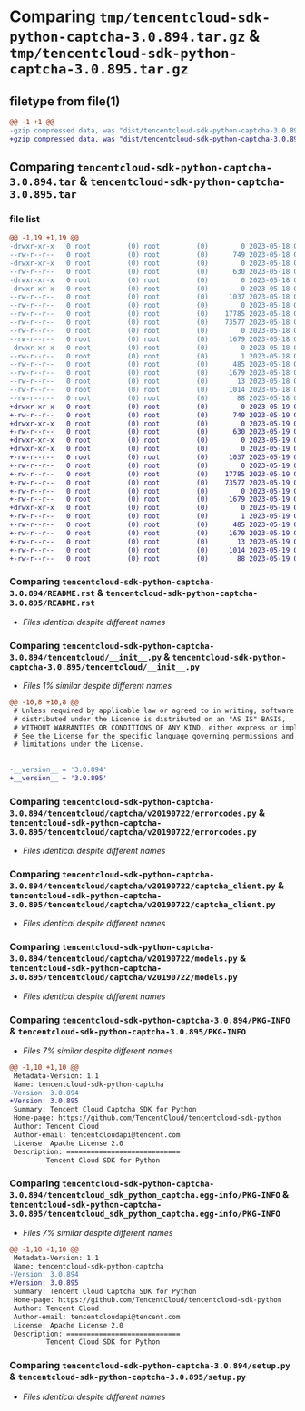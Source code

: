 # Comparing `tmp/tencentcloud-sdk-python-captcha-3.0.894.tar.gz` & `tmp/tencentcloud-sdk-python-captcha-3.0.895.tar.gz`

## filetype from file(1)

```diff
@@ -1 +1 @@
-gzip compressed data, was "dist/tencentcloud-sdk-python-captcha-3.0.894.tar", last modified: Thu May 18 00:18:38 2023, max compression
+gzip compressed data, was "dist/tencentcloud-sdk-python-captcha-3.0.895.tar", last modified: Fri May 19 02:44:16 2023, max compression
```

## Comparing `tencentcloud-sdk-python-captcha-3.0.894.tar` & `tencentcloud-sdk-python-captcha-3.0.895.tar`

### file list

```diff
@@ -1,19 +1,19 @@
-drwxr-xr-x   0 root         (0) root         (0)        0 2023-05-18 00:18:38.000000 tencentcloud-sdk-python-captcha-3.0.894/
--rw-r--r--   0 root         (0) root         (0)      749 2023-05-18 00:18:38.000000 tencentcloud-sdk-python-captcha-3.0.894/README.rst
-drwxr-xr-x   0 root         (0) root         (0)        0 2023-05-18 00:18:38.000000 tencentcloud-sdk-python-captcha-3.0.894/tencentcloud/
--rw-r--r--   0 root         (0) root         (0)      630 2023-05-18 00:18:38.000000 tencentcloud-sdk-python-captcha-3.0.894/tencentcloud/__init__.py
-drwxr-xr-x   0 root         (0) root         (0)        0 2023-05-18 00:18:38.000000 tencentcloud-sdk-python-captcha-3.0.894/tencentcloud/captcha/
-drwxr-xr-x   0 root         (0) root         (0)        0 2023-05-18 00:18:38.000000 tencentcloud-sdk-python-captcha-3.0.894/tencentcloud/captcha/v20190722/
--rw-r--r--   0 root         (0) root         (0)     1037 2023-05-18 00:18:38.000000 tencentcloud-sdk-python-captcha-3.0.894/tencentcloud/captcha/v20190722/errorcodes.py
--rw-r--r--   0 root         (0) root         (0)        0 2023-05-18 00:18:38.000000 tencentcloud-sdk-python-captcha-3.0.894/tencentcloud/captcha/v20190722/__init__.py
--rw-r--r--   0 root         (0) root         (0)    17785 2023-05-18 00:18:38.000000 tencentcloud-sdk-python-captcha-3.0.894/tencentcloud/captcha/v20190722/captcha_client.py
--rw-r--r--   0 root         (0) root         (0)    73577 2023-05-18 00:18:38.000000 tencentcloud-sdk-python-captcha-3.0.894/tencentcloud/captcha/v20190722/models.py
--rw-r--r--   0 root         (0) root         (0)        0 2023-05-18 00:18:38.000000 tencentcloud-sdk-python-captcha-3.0.894/tencentcloud/captcha/__init__.py
--rw-r--r--   0 root         (0) root         (0)     1679 2023-05-18 00:18:38.000000 tencentcloud-sdk-python-captcha-3.0.894/PKG-INFO
-drwxr-xr-x   0 root         (0) root         (0)        0 2023-05-18 00:18:38.000000 tencentcloud-sdk-python-captcha-3.0.894/tencentcloud_sdk_python_captcha.egg-info/
--rw-r--r--   0 root         (0) root         (0)        1 2023-05-18 00:18:38.000000 tencentcloud-sdk-python-captcha-3.0.894/tencentcloud_sdk_python_captcha.egg-info/dependency_links.txt
--rw-r--r--   0 root         (0) root         (0)      485 2023-05-18 00:18:38.000000 tencentcloud-sdk-python-captcha-3.0.894/tencentcloud_sdk_python_captcha.egg-info/SOURCES.txt
--rw-r--r--   0 root         (0) root         (0)     1679 2023-05-18 00:18:38.000000 tencentcloud-sdk-python-captcha-3.0.894/tencentcloud_sdk_python_captcha.egg-info/PKG-INFO
--rw-r--r--   0 root         (0) root         (0)       13 2023-05-18 00:18:38.000000 tencentcloud-sdk-python-captcha-3.0.894/tencentcloud_sdk_python_captcha.egg-info/top_level.txt
--rw-r--r--   0 root         (0) root         (0)     1014 2023-05-18 00:18:38.000000 tencentcloud-sdk-python-captcha-3.0.894/setup.py
--rw-r--r--   0 root         (0) root         (0)       88 2023-05-18 00:18:38.000000 tencentcloud-sdk-python-captcha-3.0.894/setup.cfg
+drwxr-xr-x   0 root         (0) root         (0)        0 2023-05-19 02:44:16.000000 tencentcloud-sdk-python-captcha-3.0.895/
+-rw-r--r--   0 root         (0) root         (0)      749 2023-05-19 02:44:16.000000 tencentcloud-sdk-python-captcha-3.0.895/README.rst
+drwxr-xr-x   0 root         (0) root         (0)        0 2023-05-19 02:44:16.000000 tencentcloud-sdk-python-captcha-3.0.895/tencentcloud/
+-rw-r--r--   0 root         (0) root         (0)      630 2023-05-19 02:44:16.000000 tencentcloud-sdk-python-captcha-3.0.895/tencentcloud/__init__.py
+drwxr-xr-x   0 root         (0) root         (0)        0 2023-05-19 02:44:16.000000 tencentcloud-sdk-python-captcha-3.0.895/tencentcloud/captcha/
+drwxr-xr-x   0 root         (0) root         (0)        0 2023-05-19 02:44:16.000000 tencentcloud-sdk-python-captcha-3.0.895/tencentcloud/captcha/v20190722/
+-rw-r--r--   0 root         (0) root         (0)     1037 2023-05-19 02:44:16.000000 tencentcloud-sdk-python-captcha-3.0.895/tencentcloud/captcha/v20190722/errorcodes.py
+-rw-r--r--   0 root         (0) root         (0)        0 2023-05-19 02:44:16.000000 tencentcloud-sdk-python-captcha-3.0.895/tencentcloud/captcha/v20190722/__init__.py
+-rw-r--r--   0 root         (0) root         (0)    17785 2023-05-19 02:44:16.000000 tencentcloud-sdk-python-captcha-3.0.895/tencentcloud/captcha/v20190722/captcha_client.py
+-rw-r--r--   0 root         (0) root         (0)    73577 2023-05-19 02:44:16.000000 tencentcloud-sdk-python-captcha-3.0.895/tencentcloud/captcha/v20190722/models.py
+-rw-r--r--   0 root         (0) root         (0)        0 2023-05-19 02:44:16.000000 tencentcloud-sdk-python-captcha-3.0.895/tencentcloud/captcha/__init__.py
+-rw-r--r--   0 root         (0) root         (0)     1679 2023-05-19 02:44:16.000000 tencentcloud-sdk-python-captcha-3.0.895/PKG-INFO
+drwxr-xr-x   0 root         (0) root         (0)        0 2023-05-19 02:44:16.000000 tencentcloud-sdk-python-captcha-3.0.895/tencentcloud_sdk_python_captcha.egg-info/
+-rw-r--r--   0 root         (0) root         (0)        1 2023-05-19 02:44:16.000000 tencentcloud-sdk-python-captcha-3.0.895/tencentcloud_sdk_python_captcha.egg-info/dependency_links.txt
+-rw-r--r--   0 root         (0) root         (0)      485 2023-05-19 02:44:16.000000 tencentcloud-sdk-python-captcha-3.0.895/tencentcloud_sdk_python_captcha.egg-info/SOURCES.txt
+-rw-r--r--   0 root         (0) root         (0)     1679 2023-05-19 02:44:16.000000 tencentcloud-sdk-python-captcha-3.0.895/tencentcloud_sdk_python_captcha.egg-info/PKG-INFO
+-rw-r--r--   0 root         (0) root         (0)       13 2023-05-19 02:44:16.000000 tencentcloud-sdk-python-captcha-3.0.895/tencentcloud_sdk_python_captcha.egg-info/top_level.txt
+-rw-r--r--   0 root         (0) root         (0)     1014 2023-05-19 02:44:16.000000 tencentcloud-sdk-python-captcha-3.0.895/setup.py
+-rw-r--r--   0 root         (0) root         (0)       88 2023-05-19 02:44:16.000000 tencentcloud-sdk-python-captcha-3.0.895/setup.cfg
```

### Comparing `tencentcloud-sdk-python-captcha-3.0.894/README.rst` & `tencentcloud-sdk-python-captcha-3.0.895/README.rst`

 * *Files identical despite different names*

### Comparing `tencentcloud-sdk-python-captcha-3.0.894/tencentcloud/__init__.py` & `tencentcloud-sdk-python-captcha-3.0.895/tencentcloud/__init__.py`

 * *Files 1% similar despite different names*

```diff
@@ -10,8 +10,8 @@
 # Unless required by applicable law or agreed to in writing, software
 # distributed under the License is distributed on an "AS IS" BASIS,
 # WITHOUT WARRANTIES OR CONDITIONS OF ANY KIND, either express or implied.
 # See the License for the specific language governing permissions and
 # limitations under the License.
 
 
-__version__ = '3.0.894'
+__version__ = '3.0.895'
```

### Comparing `tencentcloud-sdk-python-captcha-3.0.894/tencentcloud/captcha/v20190722/errorcodes.py` & `tencentcloud-sdk-python-captcha-3.0.895/tencentcloud/captcha/v20190722/errorcodes.py`

 * *Files identical despite different names*

### Comparing `tencentcloud-sdk-python-captcha-3.0.894/tencentcloud/captcha/v20190722/captcha_client.py` & `tencentcloud-sdk-python-captcha-3.0.895/tencentcloud/captcha/v20190722/captcha_client.py`

 * *Files identical despite different names*

### Comparing `tencentcloud-sdk-python-captcha-3.0.894/tencentcloud/captcha/v20190722/models.py` & `tencentcloud-sdk-python-captcha-3.0.895/tencentcloud/captcha/v20190722/models.py`

 * *Files identical despite different names*

### Comparing `tencentcloud-sdk-python-captcha-3.0.894/PKG-INFO` & `tencentcloud-sdk-python-captcha-3.0.895/PKG-INFO`

 * *Files 7% similar despite different names*

```diff
@@ -1,10 +1,10 @@
 Metadata-Version: 1.1
 Name: tencentcloud-sdk-python-captcha
-Version: 3.0.894
+Version: 3.0.895
 Summary: Tencent Cloud Captcha SDK for Python
 Home-page: https://github.com/TencentCloud/tencentcloud-sdk-python
 Author: Tencent Cloud
 Author-email: tencentcloudapi@tencent.com
 License: Apache License 2.0
 Description: ============================
         Tencent Cloud SDK for Python
```

### Comparing `tencentcloud-sdk-python-captcha-3.0.894/tencentcloud_sdk_python_captcha.egg-info/PKG-INFO` & `tencentcloud-sdk-python-captcha-3.0.895/tencentcloud_sdk_python_captcha.egg-info/PKG-INFO`

 * *Files 7% similar despite different names*

```diff
@@ -1,10 +1,10 @@
 Metadata-Version: 1.1
 Name: tencentcloud-sdk-python-captcha
-Version: 3.0.894
+Version: 3.0.895
 Summary: Tencent Cloud Captcha SDK for Python
 Home-page: https://github.com/TencentCloud/tencentcloud-sdk-python
 Author: Tencent Cloud
 Author-email: tencentcloudapi@tencent.com
 License: Apache License 2.0
 Description: ============================
         Tencent Cloud SDK for Python
```

### Comparing `tencentcloud-sdk-python-captcha-3.0.894/setup.py` & `tencentcloud-sdk-python-captcha-3.0.895/setup.py`

 * *Files identical despite different names*

